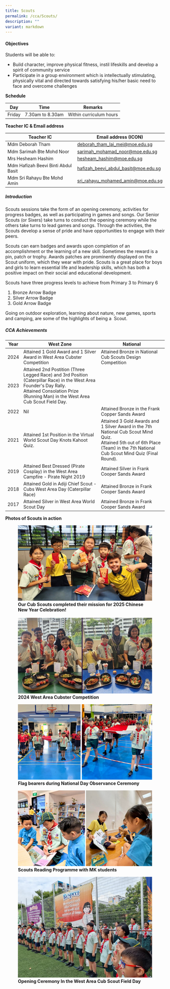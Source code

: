```yaml
---
title: Scouts
permalink: /cca/Scouts/
description: ""
variant: markdown
---
```

#### **Objectives**

  

Students will be able to:

*   Build character, improve physical fitness, instil lifeskills and develop a spirit of community service&nbsp;
*   Participate in a group environment which is intellectually stimulating, physically vital and directed towards satisfying his/her basic need to face and overcome challenges

  

**Schedule**

  

| Day | Time | Remarks |
| --- | --- | --- |
| Friday | 7.30am to 8.30am | Within curriculum hours |

  

**Teacher IC &amp; Email address**

  

|          Teacher IC          |        Email address (ICON)        |
| --- | --- |
|      Mdm Deborah Tham      |      deborah_tham_lai_mei@moe.edu.sg     |
| Mdm Sarimah Bte Mohd Noor  | sarimah_mohamad_noor@moe.edu.sg |
| Mrs Hesheam Hashim  | hesheam_hashim@moe.edu.sg |
| Mdm Hafizah Beevi Binti Abdul Basit  | hafizah_beevi_abdul_basit@moe.edu.sg |
| Mdm Sri Rahayu Bte Mohd Amin  | sri_rahayu_mohamed_amin@moe.edu.sg |  

##### **Introduction**

  

Scouts sessions take the form of an opening ceremony, activities for progress badges, as well as participating in games and songs. Our Senior Scouts (or Sixers) take turns to conduct the opening ceremony while the others take turns to lead games and songs. Through the activities, the Scouts develop a sense of pride and have opportunities to engage with their peers.&nbsp; &nbsp; &nbsp;

  

Scouts can earn badges and awards upon completion&nbsp;of an accomplishment or the learning of a&nbsp;new skill. Sometimes the reward is a pin, patch or trophy. Awards patches&nbsp;are prominently displayed on the Scout uniform, which they wear with pride. Scouts is a great place for boys and girls to learn essential life and leadership skills, which has both a positive impact on their social and educational development.

  

Scouts have three progress levels to achieve from Primary 3 to Primary 6  

  

1.  Bronze Arrow Badge
2.  Silver Arrow Badge
3.  Gold Arrow Badge

  

Going on outdoor exploration, learning about nature, new games, sports and camping, are some of the highlights of being a&nbsp; Scout.

##### **CCA Achievements**



|  Year  |                                       West Zone                                      |                   National                |     
| -------- | -------- | -------- | 
| 2024   | Attained 1 Gold Award and 1 Silver Award in West Area Cubster Competition                                         | Attained Bronze in National Cub Scouts Design Competition |
2023 | Attained 2nd Postition (Three Legged Race) and 3rd Position (Caterpillar Race) in the West Area Founder's Day Rally. <br> Attained Consolation Prize (Running Man) in the West Area Cub Scout Field Day.     |  |
2022 | Nil| Attained Bronze in the Frank Copper Sands Award  |
2021 | Attained 1st Position in the Virtual World Scout Day Knots Kahoot Quiz.| Attained 3 Gold Awards and 1 Silver Award in the 7th National Cub Scout Mind Quiz. <br> Attained 5th out of 6th Place (Team) in the 7th National Cub Scout Mind Quiz (Final Round).|
|  2019  | Attained Best Dressed (Pirate Cosplay) in the West Area Campfire - Pirate Night 2019 | Attained Silver in Frank Cooper Sands Award |
|  2018  | Attained Gold in Adiji Chief Scout - Cubs West Area Day (Caterpillar Race)           | Attained Bronze in Frank Cooper Sands Award |
| 2017   | Attained Silver in West Area World Scout Day                                         | Attained Bronze in Frank Cooper Sands Award |

  
**Photos of Scouts in action**

<figure>
<img src="/images/Our%20Curriculum/Departments/CCA/Scouts/Scout_2025.png">
<figcaption> <strong> Our Cub Scouts completed their mission for 2025 Chinese New Year Celebration! </strong> </figcaption>
<br>	
<img src="/images/Our%20Curriculum/Departments/CCA/Scouts/Scout_Cubster_2024.png">
<figcaption> <strong> 2024 West Area Cubster Competition </strong> </figcaption>
</figure>	






<figure>

<img src="/images/Our%20Curriculum/Departments/CCA/Scouts/Scout_ndp_2024.png">

<figcaption> <strong> Flag bearers during National Day Observance Ceremony </strong> </figcaption>

</figure>

<figure>

<img src="/images/Our%20Curriculum/Departments/CCA/Scouts/Scout_2024.png">

<figcaption> <strong> Scouts Reading Programme with MK students </strong> </figcaption>

</figure>

<figure>

<img src="/images/Our%20Curriculum/Departments/CCA/Scouts/scout_2024-4.jpg">

<figcaption> <strong> Opening Ceremony In the West Area Cub Scout Field Day </strong> </figcaption>

</figure>